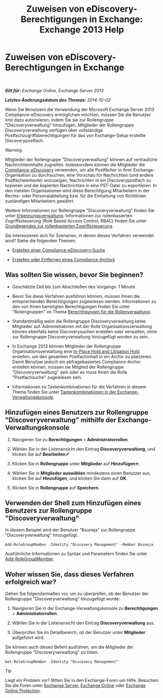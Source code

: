 ﻿---
title: 'Zuweisen von eDiscovery-Berechtigungen in Exchange: Exchange 2013 Help'
TOCTitle: Zuweisen von eDiscovery-Berechtigungen in Exchange
ms:assetid: 729e09d8-614b-431f-ae04-ae41fb4c628e
ms:mtpsurl: https://technet.microsoft.com/de-de/library/Dd298059(v=EXCHG.150)
ms:contentKeyID: 50475996
ms.date: 04/24/2018
mtps_version: v=EXCHG.150
ms.translationtype: HT
---

# Zuweisen von eDiscovery-Berechtigungen in Exchange

 

_**Gilt für:** Exchange Online, Exchange Server 2013_

_**Letztes Änderungsdatum des Themas:** 2014-10-02_

Wenn Sie Benutzern die Verwendung der Microsoft Exchange Server 2013 Compliance-eDiscovery ermöglichen möchten, müssen Sie die Benutzer erst dazu autorisieren, indem Sie sie zur Rollengruppe "Discoveryverwaltung" hinzufügen. Mitglieder der Rollengruppe Discoveryverwaltung verfügen über vollständige Postfachzugriffsberechtigungen für das von Exchange-Setup erstellte Discoverypostfach.


> [!WARNING]
> Mitglieder der Rollengruppe "Discoveryverwaltung" können auf vertrauliche Nachrichteninhalte zugreifen. Insbesondere können die Mitglieder die <A href="in-place-ediscovery-exchange-2013-help.md">Compliance-eDiscovery</A> verwenden, um alle Postfächer in Ihrer Exchange-Organisation zu durchsuchen, eine Vorschau für Nachrichten (und andere Postfachelemente) anzuzeigen, Nachrichten in ein Discoverypostfach zu kopieren und die kopierten Nachrichten in eine PST-Datei zu exportieren. In den meisten Organisationen wird diese Berechtigung Mitarbeitern in der Rechts- oder Personalabteilung bzw. für die Einhaltung von Richtlinien zuständigen Mitarbeitern gewährt.<BR>



Weitere Informationen zur Rollengruppe "Discoveryverwaltung" finden Sie unter [Erkennungsverwaltung](discovery-management-exchange-2013-help.md). Informationen zur rollenbasierten Zugriffssteuerung (Role Based Access Control, RBAC) finden Sie unter [Grundlegendes zur rollenbasierten Zugriffssteuerung](understanding-role-based-access-control-exchange-2013-help.md).

Sie interessieren sich für Szenarien, in denen dieses Verfahren verwendet wird? Siehe die folgenden Themen:

  - [Erstellen einer Compliance-eDiscovery-Suche](https://review.docs.microsoft.com/de-de/exchange/security-and-compliance/in-place-ediscovery/create-in-place-ediscovery-search)

  - [Erstellen oder Entfernen eines Compliance-Archivs](create-or-remove-an-in-place-hold-exchange-2013-help.md)

## Was sollten Sie wissen, bevor Sie beginnen?

  - Geschätzte Zeit bis zum Abschließen des Vorgangs: 1 Minute.

  - Bevor Sie diese Verfahren ausführen können, müssen Ihnen die entsprechenden Berechtigungen zugewiesen werden. Informationen zu den von Ihnen benötigten Berechtigungen finden Sie unter "Rollengruppen" im Thema [Berechtigungen für die Rollenverwaltung](role-management-permissions-exchange-2013-help.md).

  - Standardmäßig weist die Rollengruppe Discoveryverwaltung keine Mitglieder auf. Administratoren mit der Rolle Organisationsverwaltung können ebenfalls keine Discoverysuchen erstellen oder verwalten, ohne zur Rollengruppe Discoveryverwaltung hinzugefügt worden zu sein.

  - In Exchange 2013 können Mitglieder der Rollengruppe Organisationsverwaltung eine [In-Place Hold and Litigation Hold](in-place-hold-and-litigation-hold-exchange-2013-help.md) erstellen, um den gesamten Postfachinhalt in ein Archiv zu platzieren. Damit Benutzer jedoch ein abfragebasiertes Compliance-Archiv erstellen können, müssen sie Mitglied der Rollengruppe "Discoveryverwaltung" sein oder es muss ihnen die Rolle "Postfachsuche" zugewiesen sein.

  - Informationen zu Tastenkombinationen für die Verfahren in diesem Thema finden Sie unter [Tastenkombinationen in der Exchange-Verwaltungskonsole](keyboard-shortcuts-in-the-exchange-admin-center-exchange-online-protection-help.md).

## Hinzufügen eines Benutzers zur Rollengruppe "Discoveryverwaltung" mithilfe der Exchange-Verwaltungskonsole

1.  Navigieren Sie zu **Berechtigungen** \> **Administratorrollen**.

2.  Wählen Sie in der Listenansicht den Eintrag **Discoveryverwaltung**, und klicken Sie auf **Bearbeiten**![Bearbeitungssymbol](images/Bb124582.6f53ccb2-1f13-4c02-bea0-30690e6ea71d(EXCHG.150).gif "Bearbeitungssymbol")

3.  Klicken Sie in **Rollengruppe** unter **Mitglieder** auf **Hinzufügen**![Hinzufügen (Symbol)](images/JJ218640.c1e75329-d6d7-4073-a27d-498590bbb558(EXCHG.150).gif "Hinzufügen (Symbol)").

4.  Wählen Sie in **Mitglieder auswählen** mindestens einen Benutzer aus, klicken Sie auf **Hinzufügen**, und klicken Sie dann auf **OK**.

5.  Klicken Sie in **Rollengruppe** auf **Speichern**.

## Verwenden der Shell zum Hinzufügen eines Benutzers zur Rollengruppe "Discoveryverwaltung"

In diesem Beispiel wird der Benutzer "Bsuneja" zur Rollengruppe "Discoveryverwaltung" hinzugefügt.

    Add-RoleGroupMember -Identity "Discovery Management" -Member Bsuneja

Ausführliche Informationen zu Syntax und Parametern finden Sie unter [Add-RoleGroupMember](https://technet.microsoft.com/de-de/library/dd638207\(v=exchg.150\)).

## Woher wissen Sie, dass dieses Verfahren erfolgreich war?

Gehen Sie folgendermaßen vor, um zu überprüfen, ob der Benutzer der Rollengruppe "Discoveryverwaltung" hinzugefügt wurde:

1.  Navigieren Sie in der Exchange-Verwaltungskonsole zu **Berechtigungen** \> **Administratorrollen**.

2.  Wählen Sie in der Listenansicht den Eintrag **Discoveryverwaltung** aus.

3.  Überprüfen Sie im Detailbereich, ob der Benutzer unter **Mitglieder** aufgeführt wird.

Sie können auch diesen Befehl ausführen, um die Mitglieder der Rollengruppe "Discoveryverwaltung" zu listen.

    Get-RoleGroupMember -Identity "Discovery Management"


> [!TIP]
> Liegt ein Problem vor? Bitten Sie in den Exchange-Foren um Hilfe. Besuchen Sie die Foren unter <A href="https://go.microsoft.com/fwlink/p/?linkid=60612">Exchange Server</A>, <A href="https://go.microsoft.com/fwlink/p/?linkid=267542">Exchange Online</A> oder <A href="https://go.microsoft.com/fwlink/p/?linkid=285351">Exchange Online Protection</A>.


